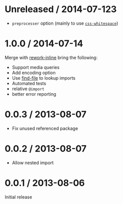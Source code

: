 # Unreleased / 2014-07-123

* `preprocesser` option (mainly to use [`css-whitespace`](https://github.com/reworkcss/css-whitespace))

# 1.0.0 / 2014-07-14

Merge with [rework-inline](https://www.npmjs.org/package/rework-inline) bring the following:

* Support media queries
* Add encoding option
* Use [find-file](https://www.npmjs.org/package/find-file) to lookup imports
* Automated tests
* relative `@import`
* better error reporting

# 0.0.3 / 2013-08-07

* Fix unused referenced package

# 0.0.2 / 2013-08-07

* Allow nested import


# 0.0.1 / 2013-08-06

Initial release
